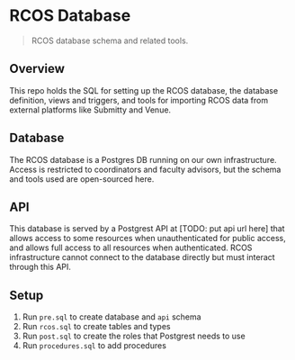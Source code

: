 # RCOS Database
> RCOS database schema and related tools.

## Overview

This repo holds the SQL for setting up the RCOS database, the database definition, views and triggers, and tools for importing RCOS data from external platforms like Submitty and Venue.

## Database
The RCOS database is a Postgres DB running on our own infrastructure. Access is restricted to coordinators and faculty advisors, but the schema and tools used are open-sourced here.

## API

This database is served by a Postgrest API at [TODO: put api url here] that allows access to some resources when unauthenticated for public access, and allows full access to all resources when authenticated. RCOS infrastructure cannot connect to the database directly but must interact through this API.

## Setup

1. Run `pre.sql` to create database and `api` schema
2. Run `rcos.sql` to create tables and types
3. Run `post.sql` to create the roles that Postgrest needs to use
4. Run `procedures.sql` to add procedures
